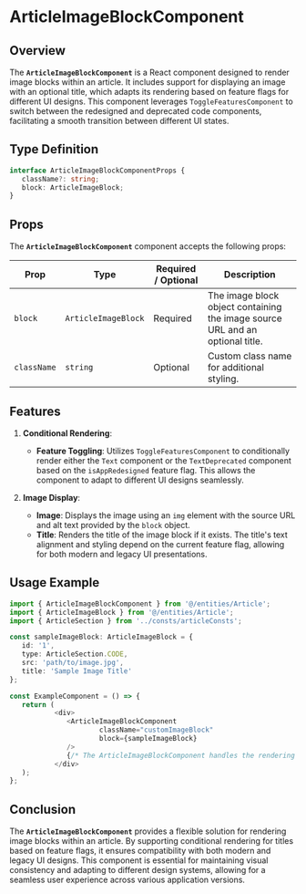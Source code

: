 # ArticleImageBlockComponent

## Overview
The **`ArticleImageBlockComponent`**  is a React component designed to render image blocks within an article. It includes support for displaying an image with an optional title, which adapts its rendering based on feature flags for different UI designs.
This component leverages `ToggleFeaturesComponent` to switch between the redesigned and deprecated code components, facilitating a smooth transition between different UI states.

## Type Definition 
```typescript
interface ArticleImageBlockComponentProps {
   className?: string;
   block: ArticleImageBlock;
}
```

## Props
The **`ArticleImageBlockComponent`** component accepts the following props:

| Prop       | Type      | Required / Optional | Description                                                                   |
|------------|-----------|----------------------|-------------------------------------------------------------------------------|
| `block` | `ArticleImageBlock` | Required            | The image block object containing the image source URL and an optional title. |
| `className` | `string`  | Optional             | Custom class name for additional styling.                                     |

## Features
1. **Conditional Rendering**:
   - **Feature Toggling**: Utilizes `ToggleFeaturesComponent` to conditionally render either the `Text` component or the `TextDeprecated` component based on the `isAppRedesigned` feature flag.  This allows the component to adapt to different UI designs seamlessly.

2. **Image Display**:
   - **Image**: Displays the image using an `img` element with the source URL and alt text provided by the `block` object.
   - **Title**: Renders the title of the image block if it exists. The title's text alignment and styling depend on the current feature flag, allowing for both modern and legacy UI presentations.

## Usage Example
```typescript jsx
import { ArticleImageBlockComponent } from '@/entities/Article';
import { ArticleImageBlock } from '@/entities/Article';
import { ArticleSection } from '../consts/articleConsts';

const sampleImageBlock: ArticleImageBlock = {
   id: '1',
   type: ArticleSection.CODE,
   src: 'path/to/image.jpg',
   title: 'Sample Image Title'
};

const ExampleComponent = () => {
   return (
           <div>
              <ArticleImageBlockComponent
                      className="customImageBlock"
                      block={sampleImageBlock}
              />
              {/* The ArticleImageBlockComponent handles the rendering of images with optional titles and adapts to different UI states */}
           </div>
   );
};
```

## Conclusion
The **`ArticleImageBlockComponent`** provides a flexible solution for rendering image blocks within an article. By supporting conditional rendering for titles based on feature flags, it ensures compatibility with both modern and legacy UI designs. This component is essential for maintaining visual consistency and adapting to different design systems, allowing for a seamless user experience across various application versions.
